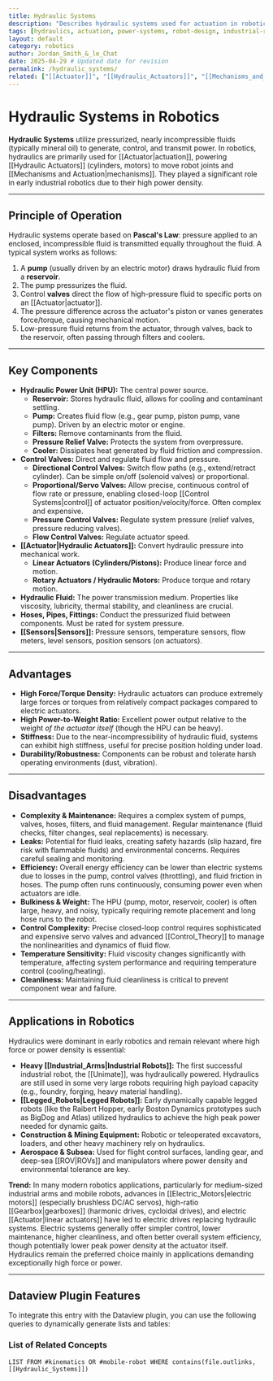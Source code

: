 ```yaml
---
title: Hydraulic Systems
description: "Describes hydraulic systems used for actuation in robotics, including their components, operating principles, advantages, disadvantages, and applications."
tags: [hydraulics, actuation, power-systems, robot-design, industrial-robot, legged-robot, actuator, mechanism] 
layout: default
category: robotics
author: Jordan_Smith_&_le_Chat
date: 2025-04-29 # Updated date for revision
permalink: /hydraulic_systems/
related: ["[[Actuator]]", "[[Hydraulic_Actuators]]", "[[Mechanisms_and_Actuation]]", "[[Industrial_Arms]]", "[[Legged_Robots]]", "[[Control_Systems]]", "[[Power_Systems]]", "[[Unimate]]", "[[Kinematics_and_Dynamics]]"] 
---
```


# Hydraulic Systems in Robotics

**Hydraulic Systems** utilize pressurized, nearly incompressible fluids (typically mineral oil) to generate, control, and transmit power. In robotics, hydraulics are primarily used for [[Actuator|actuation]], powering [[Hydraulic Actuators]] (cylinders, motors) to move robot joints and [[Mechanisms and Actuation|mechanisms]]. They played a significant role in early industrial robotics due to their high power density.

---

## Principle of Operation

Hydraulic systems operate based on **Pascal's Law**: pressure applied to an enclosed, incompressible fluid is transmitted equally throughout the fluid. A typical system works as follows:
1.  A **pump** (usually driven by an electric motor) draws hydraulic fluid from a **reservoir**.
2.  The pump pressurizes the fluid.
3.  Control **valves** direct the flow of high-pressure fluid to specific ports on an [[Actuator|actuator]].
4.  The pressure difference across the actuator's piston or vanes generates force/torque, causing mechanical motion.
5.  Low-pressure fluid returns from the actuator, through valves, back to the reservoir, often passing through filters and coolers.

---

## Key Components

* **Hydraulic Power Unit (HPU):** The central power source.
    * **Reservoir:** Stores hydraulic fluid, allows for cooling and contaminant settling.
    * **Pump:** Creates fluid flow (e.g., gear pump, piston pump, vane pump). Driven by an electric motor or engine.
    * **Filters:** Remove contaminants from the fluid.
    * **Pressure Relief Valve:** Protects the system from overpressure.
    * **Cooler:** Dissipates heat generated by fluid friction and compression.
* **Control Valves:** Direct and regulate fluid flow and pressure.
    * **Directional Control Valves:** Switch flow paths (e.g., extend/retract cylinder). Can be simple on/off (solenoid valves) or proportional.
    * **Proportional/Servo Valves:** Allow precise, continuous control of flow rate or pressure, enabling closed-loop [[Control Systems|control]] of actuator position/velocity/force. Often complex and expensive.
    * **Pressure Control Valves:** Regulate system pressure (relief valves, pressure reducing valves).
    * **Flow Control Valves:** Regulate actuator speed.
* **[[Actuator|Hydraulic Actuators]]:** Convert hydraulic pressure into mechanical work.
    * **Linear Actuators (Cylinders/Pistons):** Produce linear force and motion.
    * **Rotary Actuators / Hydraulic Motors:** Produce torque and rotary motion.
* **Hydraulic Fluid:** The power transmission medium. Properties like viscosity, lubricity, thermal stability, and cleanliness are crucial.
* **Hoses, Pipes, Fittings:** Conduct the pressurized fluid between components. Must be rated for system pressure.
* **[[Sensors|Sensors]]:** Pressure sensors, temperature sensors, flow meters, level sensors, position sensors (on actuators).

---

## Advantages

* **High Force/Torque Density:** Hydraulic actuators can produce extremely large forces or torques from relatively compact packages compared to electric actuators.
* **High Power-to-Weight Ratio:** Excellent power output relative to the weight *of the actuator itself* (though the HPU can be heavy).
* **Stiffness:** Due to the near-incompressibility of hydraulic fluid, systems can exhibit high stiffness, useful for precise position holding under load.
* **Durability/Robustness:** Components can be robust and tolerate harsh operating environments (dust, vibration).

---

## Disadvantages

* **Complexity & Maintenance:** Requires a complex system of pumps, valves, hoses, filters, and fluid management. Regular maintenance (fluid checks, filter changes, seal replacements) is necessary.
* **Leaks:** Potential for fluid leaks, creating safety hazards (slip hazard, fire risk with flammable fluids) and environmental concerns. Requires careful sealing and monitoring.
* **Efficiency:** Overall energy efficiency can be lower than electric systems due to losses in the pump, control valves (throttling), and fluid friction in hoses. The pump often runs continuously, consuming power even when actuators are idle.
* **Bulkiness & Weight:** The HPU (pump, motor, reservoir, cooler) is often large, heavy, and noisy, typically requiring remote placement and long hose runs to the robot.
* **Control Complexity:** Precise closed-loop control requires sophisticated and expensive servo valves and advanced [[Control_Theory]] to manage the nonlinearities and dynamics of fluid flow.
* **Temperature Sensitivity:** Fluid viscosity changes significantly with temperature, affecting system performance and requiring temperature control (cooling/heating).
* **Cleanliness:** Maintaining fluid cleanliness is critical to prevent component wear and failure.

---

## Applications in Robotics

Hydraulics were dominant in early robotics and remain relevant where high force or power density is essential:

* **Heavy [[Industrial_Arms|Industrial Robots]]:** The first successful industrial robot, the [[Unimate]], was hydraulically powered. Hydraulics are still used in some very large robots requiring high payload capacity (e.g., foundry, forging, heavy material handling).
* **[[Legged_Robots|Legged Robots]]:** Early dynamically capable legged robots (like the Raibert Hopper, early Boston Dynamics prototypes such as BigDog and Atlas) utilized hydraulics to achieve the high peak power needed for dynamic gaits.
* **Construction & Mining Equipment:** Robotic or teleoperated excavators, loaders, and other heavy machinery rely on hydraulics.
* **Aerospace & Subsea:** Used for flight control surfaces, landing gear, and deep-sea [[ROV|ROVs]] and manipulators where power density and environmental tolerance are key.

**Trend:** In many modern robotics applications, particularly for medium-sized industrial arms and mobile robots, advances in [[Electric_Motors|electric motors]] (especially brushless DC/AC servos), high-ratio [[Gearbox|gearboxes]] (harmonic drives, cycloidal drives), and electric [[Actuator|linear actuators]] have led to electric drives replacing hydraulic systems. Electric systems generally offer simpler control, lower maintenance, higher cleanliness, and often better overall system efficiency, though potentially lower peak power density at the actuator itself. Hydraulics remain the preferred choice mainly in applications demanding exceptionally high force or power.

---
## Dataview Plugin Features

To integrate this entry with the Dataview plugin, you can use the following queries to dynamically generate lists and tables:

### List of Related Concepts
```dataview
LIST FROM #kinematics OR #mobile-robot WHERE contains(file.outlinks, [[Hydraulic_Systems]])
